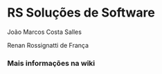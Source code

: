 # RS Soluções de Software

João Marcos Costa Salles

Renan Rossignatti de França

### Mais informações na wiki
